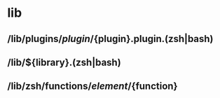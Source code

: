 lib
===

## /lib/plugins/${plugin}/${plugin}.plugin.(zsh|bash)

## /lib/${library}.(zsh|bash)

## /lib/zsh/functions/${element}/${function}
